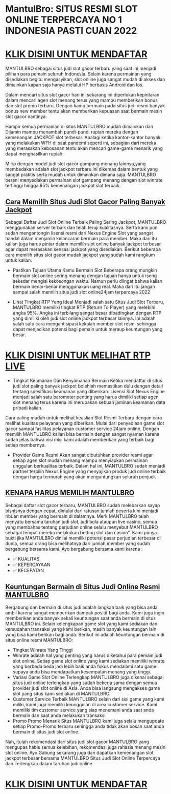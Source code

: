 # __MantulBro: SITUS RESMI SLOT ONLINE TERPERCAYA NO 1 INDONESIA PASTI CUAN 2022__

# [KLIK DISINI UNTUK MENDAFTAR](https://rebrand.ly/slotgacormantul)

MANTULBRO sebagai situs judi slot gacor terbaru yang saat ini menjadi pilihan para pemain seluruh Indonesia. Selain karena permainan yang disediakan begitu mengasyikan, slot online juga sangat mudah di akses dan dimainkan kapan saja hanya melalui HP berbasis Android dan Ios.

Dalam mencari situs slot gacor hari ini sekarang ini diperlukan kepintaran dalam mencari agen slot menang terus yang mampu memberikan bonus dan slot promo terbaru. Dengan kamu bermain pada situs judi resmi banyak bonus new member tentu akan memberikan kepuasan saat bermain mesin slot gacor nantinya.

Hampir semua permainan di situs MANTULBRO mudah dimainkan dan Dijamin mampu menambah pundi-pundi rupiah mereka dengan kemenangan JACKPOT slot terbesar. Apalagi ketika kantor-kantor banyak yang melakukan WFH di saat pandemi seperti ini, sebagian dari mereka yang merasakan kebosanan tentu akan mencari game-game menarik yang dapat menghasilkan rupiah.

Mirip dengan model judi slot gacor gampang menang lainnya,yang membedakan adalah slot jackpot terbaru ini dikemas dalam bentuk yang sangat praktis serta mudah untuk dimainkan dimana saja. MANTULBRO berani menyediakan permainan slot gampang menang dengan slot winrate tertinggi hingga 95% kemenangan jackpot slot terbaik.

## [Cara Memilih Situs Judi Slot Gacor Paling Banyak Jackpot](https://rebrand.ly/slotgacormantul)
Sebagai Daftar Judi Slot Online Terbaik Paling Sering Jackpot, MANTULBRO menggunakan server terbaik dan telah teruji kualitasnya. Serta kami pun sudah mengantongin lisensi resmi dari Nexus Engine Slot yang sangat handal dalam menjamin kelancaran bermain para member. Maka dari itu kalian juga harus pintar dalam memilih slot online banyak jackpot terbesar agar dapat merasakan sensasi jackpot yang disediakan. Berikut beberapa cara memilih situs slot gacor mudah jackpot yang sudah kami rangkum untuk kalian:

- Pastikan Tujuan Utama Kamu Bermain Slot
Beberapa orang mungkin bermain slot online sering menang dengan tujuan hanya untuk iseng sekedar mengisi kekosongan waktu. Namun perlu diingat bahwa kalian bermain benar-benar menggunakan uang real. Maka dari itu jangan sampai salah memilih situs judi slot online24jam terpercaya 2022

- Lihat Tingkat RTP Yang Ideal
Menjadi salah satu Situs Judi Slot Terbaru, MANTULBRO memiliki tingkat RTP (Return To Player) yang melebihi angka 95%. Angka ini terbilang sangat besar dibadingkan dengan RTP yang dimiliki oleh judi slot online jackpot terbesar lainnya. Ini adalah salah satu cara mengantisipasi kekalah member slot resmi sehingga dapat menjadikan potensi bagi pemain untuk meraup keuntungan yang besar.
# [KLIK DISINI UNTUK MELIHAT RTP LIVE](https://rebrand.ly/rtpmantul)
- Tingkat Keamanan Dan Kenyamanan Bermain
Ketika mendaftar di situs judi slot paling banyak jackpot bolehlah memastikan dulu dengan detail tentang spesifikasi keamanan yang diberikan. Lisensi Slot Nexus Engine menjadi salah satu barometer penting yang harus dimiliki setiap agen slot menang terus karena ini merupakan sebuah jaminan keamanan data pribadi kalian.

Cara paling mudah untuk melihat keaslian Slot Resmi Terbaru dengan cara melihat kualitas pelayanan yang diberikan. Mulai dari penyediaan game slot gacor sampai fasilitas pelayanan customer service 24jam online. Dengan memilih MANTULBRO kalian bisa bermain dengan sangat nyaman karena sudah jelas bahwa visi misi kami adalah memberikan yang terbaik bagi setiap membernya.

- Provider Game Resmi
Akan sangat dibutuhkan provider resmi agar setiap agen slot mudah menang mampu menyiapkan permainan unggulan berkualitas terbaik. Dalam hal ini, MANTULBRO sudah menjadi partner terpilih Nexus Engine yang menyajikan produk judi online terbaik dengan harga termurah yang akan menguntungkan seluruh penjudi.

## [KENAPA HARUS MEMILIH MANTULBRO](https://rebrand.ly/slotgacormantul)
Sebagai daftar slot gacor terbaru, MANTULBRO sudah melebarkan sayap bisnisnya dengan cepat, dimulai dari ratusan jumlah peserta kini menjadi ribuan member yang bermain di dalamnya.
Merk MANTULBRO telah menyatu bersama taruhan judi slot, judi bola ataupun live casino, semua yang membahas tentang perjudian online selalu menyebut MANTULBRO sebagai tempat mereka melakukan betting slot dan casino".
Kami punya bukti jika MANTULBRO dinilai memiliki potensi pasar perjudian terbesar di dunia, semua orang bisa melihatnya dari jumlah member yang sudah bergabung bersama kami. Ayo bergabung bersama kami karena :
- ✅ KUALITAS
- ✅ KEPERCAYAAN
- ✅ KECEPATAN

## [Keuntungan Bermain di Situs Judi Online Resmi MANTULBRO](https://rebrand.ly/slotgacormantul)
Bergabung dan bermain di situs judi adalah langkah baik yang bisa anda ambil karena sangat memberikan dampak positif bagi anda. Kami juga ingin memberikan anda banyak sekali keuntungan saat anda bermain di situs MANTULBRO ini. Selain kelengkapan game slot yang kami sediakan dan kemudahan transaksi yang kami berikan, masih banyak keuntungan lain yang bisa kami berikan bagi anda. Berikut ini adalah keuntungan bermain di situs online resmi MANTULBRO:
- Tingkat Winrate Yang Tinggi
- Winrate adalah hal yang penting yang harus diketahui para pemain judi slot online. Setiap game slot online yang kami sediakan memiliki winrate yang berbeda beda jadi lebih baik anda fokus mendalami satu game supaya anda bisa mendapatkan kesempatan menang yang tinggi.
- Variasi Game Slot Online Terlengkap
MANTULBRO juga dikenal sebagai situs judi online terlengkap yang sudah bekerja sama dengan semua provider judi slot online di Asia. Anda bisa langsung mengakses game slot yang situs kami sediakan di MANTULBRO.
- Customer Service Terbaik
MANTULBRO selain dari sisi game yang kami miliki, kami juga memiliki keunggulan di area customer service. Kami memiliki tim customer service yang siap menemani anda saat anda bermain dan saat anda melakukan transaksi.
- Promo Promo Menarik
Situs MANTULBRO kami juga selalu mengupdate setiap Promo-Promo terbaru sehingga anda tidak akan bosan saat anda bermain di situs judi slot online.

Nah, itulah rekomendasi dari situs judi slot gacor MANTULBRO yang mengupas habis semua kelebihan, rekomendasi juga rahasia menang mesin slot online. Ayo Gabung sekarang juga dan dapatkan kemenangan slot jackpot terbesar bersama MANTULBRO Situs Judi Slot Online Terpercaya dan Terlengkap dalam taruhan judi online.

# [KLIK DISINI UNTUK MENDAFTAR](https://rebrand.ly/slotgacormantul)
